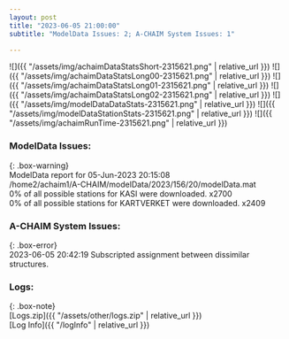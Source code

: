 ```yaml
---
layout: post
title: "2023-06-05 21:00:00"
subtitle: "ModelData Issues: 2; A-CHAIM System Issues: 1"

---
```


![]({{ "/assets/img/achaimDataStatsShort-2315621.png" | relative_url }})
![]({{ "/assets/img/achaimDataStatsLong00-2315621.png" | relative_url }})
![]({{ "/assets/img/achaimDataStatsLong01-2315621.png" | relative_url }})
![]({{ "/assets/img/achaimDataStatsLong02-2315621.png" | relative_url }})
![]({{ "/assets/img/modelDataDataStats-2315621.png" | relative_url }})
![]({{ "/assets/img/modelDataStationStats-2315621.png" | relative_url }})
![]({{ "/assets/img/achaimRunTime-2315621.png" | relative_url }})


### ModelData Issues:  
  
{: .box-warning}  
 ModelData report for 05-Jun-2023 20:15:08   
 /home2/achaim1/A-CHAIM/modelData/2023/156/20/modelData.mat   
 0% of all possible stations for KASI were downloaded. x2700   
 0% of all possible stations for KARTVERKET were downloaded. x2409   
  
### A-CHAIM System Issues:  
  
{: .box-error}  
2023-06-05 20:42:19 Subscripted assignment between dissimilar structures.  

### Logs:  
  
{: .box-note}  
[Logs.zip]({{ "/assets/other/logs.zip" | relative_url }})  
[Log Info]({{ "/logInfo" | relative_url }})  
